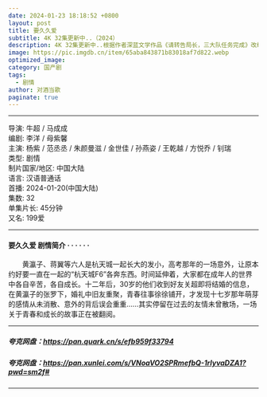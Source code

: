 ```yaml
---
date: 2024-01-23 18:18:52 +0800
layout: post
title: 要久久爱
subtitle: 4K 32集更新中..（2024）
description: 4K 32集更新中..根据作者深蓝文学作品《请转告局长，三大队任务完成》改编,讲述一次审讯意外，三大队刑警程兵（秦昊 饰）入狱服刑，队友受牵连脱警、降职，曾经的警界精英三大队分崩离析。十年牢狱，程兵重获自由...
image: https://pic.imgdb.cn/item/65aba843871b83018af7d822.webp
optimized_image: 
category: 国产剧
tags:
  - 剧情
author: 对酒当歌
paginate: true
---
```


---

导演: 牛超 / 马成成  
编剧: 李洋 / 母紫馨  
主演: 杨紫 / 范丞丞 / 朱颜曼滋 / 金世佳 / 孙燕姿 / 王乾越 / 方悦乔 / 钊瑞  
类型: 剧情  
制片国家/地区: 中国大陆  
语言: 汉语普通话  
首播: 2024-01-20(中国大陆)  
集数: 32  
单集片长: 45分钟  
又名: 199爱  

---

#### 要久久爱 剧情简介 · · · · · ·

　　黄瀛子、蒋翼等六人是杭天城一起长大的发小，高考那年的一场意外，让原本约好要一直在一起的“杭天城F6”各奔东西。时间延伸着，大家都在成年人的世界中各自辛苦，各自成长。十二年后，30岁的他们收到好友关超即将结婚的信息，在黄瀛子的张罗下，婚礼中旧友重聚，青春往事徐徐铺开，才发现十七岁那年萌芽的感情从未消散、意外的背后误会重重……其实停留在过去的友情未曾散场，一场关于青春和成长的故事正在被翻阅。

---

##### 夸克网盘：<https://pan.quark.cn/s/efb959f33794>

##### 夸克网盘：<https://pan.xunlei.com/s/VNoaVO2SPRmefbQ-1rlyvaDZA1?pwd=sm2f#>

---
